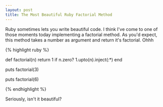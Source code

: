 ```yaml
---
layout: post
title: The Most Beautiful Ruby Factorial Method
---
```


<span class="drops">R</span>uby sometimes lets you write beautiful code. I think I've come to one of those moments today implementing a factorial method. As you'd expect, this method takes a number as argument and return it's factorial. Ohhh

{% highlight ruby %}


def factorial(n)
  return 1 if n.zero?
  1.upto(n).inject(:*)
end

puts factorial(3)

puts factorial(6)

{% endhighlight %}


Seriously, isn't it beautiful?